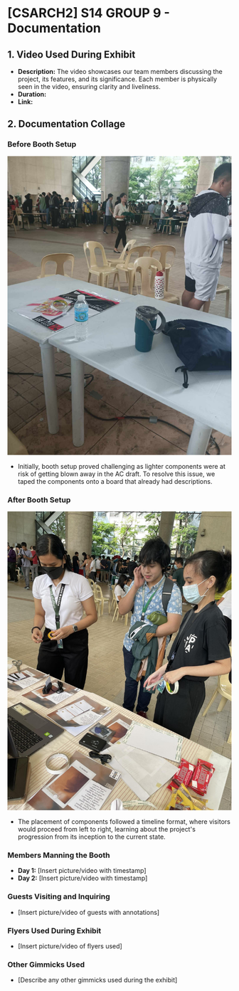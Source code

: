 # [CSARCH2] S14 GROUP 9 - Documentation


## 1. Video Used During Exhibit

- **Description:** The video showcases our team members discussing the project, its features, and its significance. Each member is physically seen in the video, ensuring clarity and liveliness.
- **Duration:**
- **Link:** 
  
## 2. Documentation Collage

### Before Booth Setup
![Empty table before booth setup](setup1.jpg)
- Initially, booth setup proved challenging as lighter components were at risk of getting blown away in the AC draft. To resolve this issue, we taped the components onto a board that already had descriptions.


### After Booth Setup
![After setup](setup3.jpg)
- The placement of components followed a timeline format, where visitors would proceed from left to right, learning about the project's progression from its inception to the current state.

### Members Manning the Booth
- **Day 1:** [Insert picture/video with timestamp]
- **Day 2:** [Insert picture/video with timestamp]

### Guests Visiting and Inquiring
- [Insert picture/video of guests with annotations]

### Flyers Used During Exhibit
- [Insert picture/video of flyers used]

### Other Gimmicks Used
- [Describe any other gimmicks used during the exhibit]
